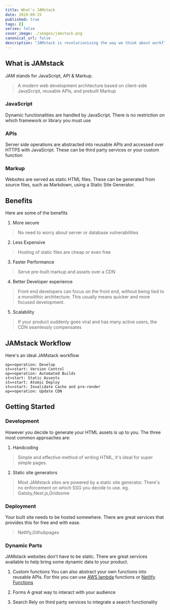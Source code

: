 ```yaml
---
title: What's JAMstack
date: 2019-09-15
published: true
tags: []
series: false
cover_image: ./images/jamstack.png
canonical_url: false
description: "JAMstack is revolutionising the way we think about workflow by providing a simpler developer experience, better performance, lower cost and greater scalability."
---
```


## What is JAMstack  
JAM stands for JavaScript, API & Markup.

> A modern web development architecture based on client-side JavaScript, reusable APIs, and prebuilt Markup

### JavaScript
Dynamic functionalities are handled by JavaScript. There is no restriction on which framework or library you must use

### APIs
Server side operations are abstracted into reusable APIs and accessed over HTTPS with JavaScript. These can be third party services or your custom function

### Markup
Websites are served as static HTML files. These can be generated from source files, such as Markdown, using a Static Site Generator.

## Benefits
Here are some of the benefits
1. More secure
>No need to worry about server or database vulnerabilities

2. Less Expensive
>Hosting of static files are cheap or even free

3. Faster Performance
>Serve pre-built markup and assets over a CDN

4. Better Developer experience
>Front end developers can focus on the front end, without being tied to a monolithic architecture. This usually means quicker and more focused development.

5. Scalability
>If your product suddenly goes viral and has many active users, the CDN seamlessly compensates

## JAMstack Workflow
Here's an ideal JAMstack workflow

```flow
op=>operation: Develop
st=>start: Version Control
op=>operation: Automated Builds
st>start: Static Assests
st=>start: Atomic Deploy
st=>start: Invalidate Cache and pre-render
op=>operation: Update CDN
```

## Getting Started
### Development
However you decide to generate your HTML assets is up to you. The three most common approaches are:
1. Handcoding
>Simple and effective method of writing HTML, it's ideal for super simple pages.

2. Static site generators
>Most JAMstack sites are powered by a static site generator. There's no enforcement on which SSG you decide to use.
eg. Gatsby,Next.js,Gridsome

### Deployment
Your built site needs to be hosted somewhere. There are great services that provides this for free and with ease.
> Netlify,Githubpages

### Dynamic Parts
JAMstack websites don't have to be static. There are great services available to help bring some dynamic data to your product.

1. Custom functions
You can also abstract your own functions into reusable APIs. For this you can use [AWS lambda](https://aws.amazon.com/lambda/features/) functions or [Netlify Functions](https://functions.netlify.com/examples/)

2. Forms
A great way to interact with your audience

3. Search
Rely on third party services to integrate a search functionality

